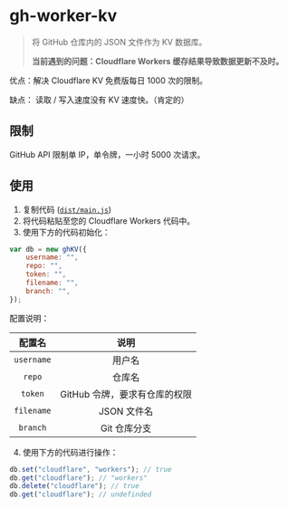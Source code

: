 # gh-worker-kv

> 将 GitHub 仓库内的 JSON 文件作为 KV 数据库。
> 
> **当前遇到的问题：Cloudflare Workers 缓存结果导致数据更新不及时。**

优点：解决 Cloudflare KV 免费版每日 1000 次的限制。

缺点： 读取 / 写入速度没有 KV 速度快。（肯定的）

## 限制

GitHub API 限制单 IP，单令牌，一小时 5000 次请求。

## 使用

1. 复制代码 ([`dist/main.js`](https://github.com/yfun-lab/gh-worker-kv/blob/master/dist/main.js))
2. 将代码粘贴至您的 Cloudflare Workers 代码中。
3. 使用下方的代码初始化：

```js
var db = new ghKV({
    username: "",
    repo: "",
    token: "",
    filename: "",
    branch: "",
});
```

配置说明：

|   配置名   |             说明              |
| :--------: | :---------------------------: |
| `username` |            用户名             |
|   `repo`   |            仓库名             |
|  `token`   | GitHub 令牌，要求有仓库的权限 |
| `filename` |          JSON 文件名          |
|  `branch`  |         Git 仓库分支          |

4. 使用下方的代码进行操作：

```js
db.set("cloudflare", "workers"); // true
db.get("cloudflare"); // "workers"
db.delete("cloudflare"); // true
db.get("cloudflare"); // undefinded
```
